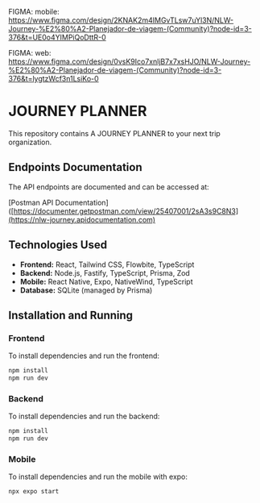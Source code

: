 FIGMA: mobile: https://www.figma.com/design/2KNAK2m4IMGvTLsw7uYl3N/NLW-Journey-%E2%80%A2-Planejador-de-viagem-(Community)?node-id=3-376&t=UE0o4YIMPiQoDttR-0


FIGMA: web: https://www.figma.com/design/0vsK9Ico7xnljB7x7xsHJO/NLW-Journey-%E2%80%A2-Planejador-de-viagem-(Community)?node-id=3-376&t=lygtzWcf3n1LsiKo-0
 

# JOURNEY PLANNER

This repository contains A JOURNEY PLANNER to your next trip organization. 

## Endpoints Documentation

The API endpoints are documented and can be accessed at:

[Postman API Documentation]([https://documenter.getpostman.com/view/25407001/2sA3s9C8N3](https://nlw-journey.apidocumentation.com)
 
## Technologies Used

- **Frontend:** React, Tailwind CSS, Flowbite, TypeScript
- **Backend:** Node.js, Fastify, TypeScript, Prisma, Zod
- **Mobile:** React Native, Expo, NativeWind, TypeScript
- **Database:** SQLite (managed by Prisma)

## Installation and Running

### Frontend

To install dependencies and run the frontend:

```bash
npm install
npm run dev
```

### Backend

To install dependencies and run the backend:

```bash
npm install
npm run dev
```

### Mobile

To install dependencies and run the mobile with expo:

```bash
npx expo start
```
